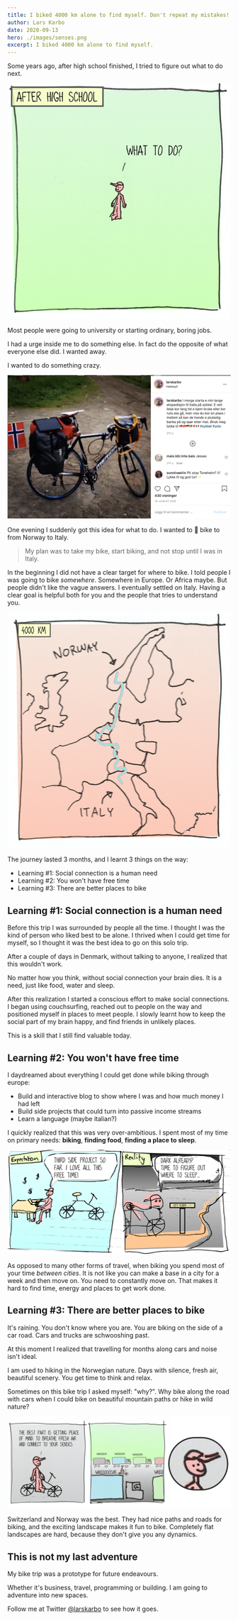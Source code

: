 ```yaml
---
title: I biked 4000 km alone to find myself. Don't repeat my mistakes!
author: Lars Karbo
date: 2020-09-13
hero: ./images/senses.png
excerpt: I biked 4000 km alone to find myself.
---
```



Some years ago, after high school finished, I tried to figure out what to do next.

![images/after_high_school.png](images/after_high_school.png)


Most people were going to university or starting ordinary, boring jobs.

I had a urge inside me to do something else. In fact do the opposite of what everyone else did. I wanted away.

I wanted to do something crazy.

![images/Untitled.png](images/Untitled.png)

One evening I suddenly got this idea for what to do. I wanted to 🚴 bike to from Norway to Italy.

> My plan was to take my bike, start biking, and not stop until I was in Italy.

In the beginning I did not have a clear target for where to bike. I told people I was going to bike *somewhere*. Somewhere in Europe. Or Africa maybe. But people didn't like the vague answers. I eventually settled on Italy. Having a clear goal is helpful both for you and the people that tries to understand you.

![images/once_(1).png](images/once_(1).png)

The journey lasted 3 months, and I learnt 3 things on the way:

* Learning #1: Social connection is a human need
* Learning #2: You won't have free time
* Learning #3: There are better places to bike


## Learning #1: Social connection is a human need

Before this trip I was surrounded by people all the time. I thought I was the kind of person who liked best to be alone. I thrived when I could get time for myself, so I thought it was the best idea to go on this solo trip.

After a couple of days in Denmark, without talking to anyone, I realized that this wouldn't work.

No matter how you think, without social connection your brain dies. It is a need, just like food, water and sleep.

After this realization I started a conscious effort to make social connections. I began using couchsurfing, reached out to people on the way and positioned myself in places to meet people. I slowly learnt how to keep the social part of my brain happy, and find friends in unlikely places.

This is a skill that I still find valuable today.

## Learning #2: You won't have free time

I daydreamed about everything I could get done while biking through europe:

- Build and interactive blog to show where I was and how much money I had left
- Build side projects that could turn into passive income streams
- Learn a language (maybe italian?)

I quickly realized that this was very over-ambitious. I spent most of my time on primary needs: **biking**, **finding food**, **finding a place to sleep**.

![images/cartoon1_(1).png](images/cartoon1_(1).png)

As opposed to many other forms of travel, when biking you spend most of your time *between cities*. It is not like you can make a base in a city for a week and then move on. You need to constantly move on. That makes it hard to find time, energy and places to get work done.

## Learning #3: There are better places to bike

It's raining. You don't know where you are. You are biking on the side of a car road. Cars and trucks are schwooshing past.

At this moment I realized that travelling for months along cars and noise isn't ideal.

I am used to hiking in the Norwegian nature. Days with silence, fresh air, beautiful scenery. You get time to think and relax.

Sometimes on this bike trip I asked myself: "why?". Why bike along the road with cars when I could bike on beautiful mountain paths or hike in wild nature?

![images/senses.png](images/senses.png)

Switzerland and Norway was the best. They had nice paths and roads for biking, and the exciting landscape makes it fun to bike. Completely flat landscapes are hard, because they don't give you any dynamics.

## This is not my last adventure

My bike trip was a prototype for future endeavours.

Whether it's business, travel, programming or building. I am going to adventure into new spaces.

Follow me at Twitter [@larskarbo](https://twitter.com/larskarbo) to see how it goes.
